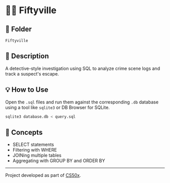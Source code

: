 # 🕵️‍♂️ Fiftyville

## 📁 Folder
`Fiftyville`

## 📝 Description
A detective-style investigation using SQL to analyze crime scene logs and track a suspect's escape.

## 💡 How to Use
Open the `.sql` files and run them against the corresponding `.db` database using a tool like `sqlite3` or DB Browser for SQLite.

```bash
sqlite3 database.db < query.sql
```

## 🧠 Concepts
- SELECT statements
- Filtering with WHERE
- JOINing multiple tables
- Aggregating with GROUP BY and ORDER BY

---

Project developed as part of [CS50x](https://cs50.harvard.edu/x/).